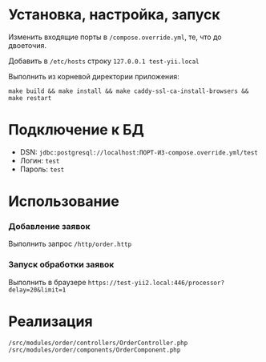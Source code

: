 # Установка, настройка, запуск

Изменить входящие порты в `/compose.override.yml`, те, что до двоеточия.

Добавить в `/etc/hosts` строку `127.0.0.1 test-yii.local`

Выполнить из корневой директории приложения:
```
make build && make install && make caddy-ssl-ca-install-browsers && make restart
```

# Подключение к БД

- DSN: `jdbc:postgresql://localhost:ПОРТ-ИЗ-compose.override.yml/test`
- Логин: `test`
- Пароль: `test`

# Использование

### Добавление заявок
Выполнить запрос `/http/order.http`

### Запуск обработки заявок
Выполнить в браузере `https://test-yii2.local:446/processor?delay=20&limit=1`

# Реализация

```
/src/modules/order/controllers/OrderController.php
/src/modules/order/components/OrderComponent.php
```
